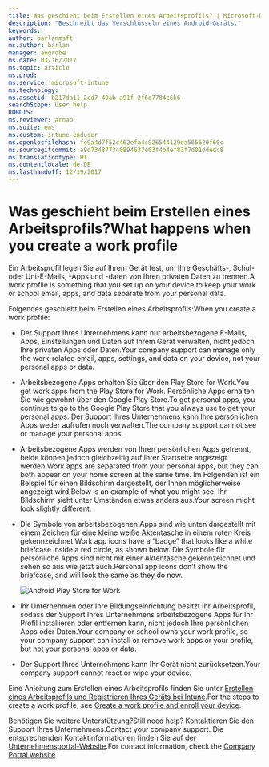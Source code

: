 ```yaml
---
title: Was geschieht beim Erstellen eines Arbeitsprofils? | Microsoft-Dokumentation
description: "Beschreibt das Verschlüsseln eines Android-Geräts."
keywords: 
author: barlanmsft
ms.author: barlan
manager: angrobe
ms.date: 03/16/2017
ms.topic: article
ms.prod: 
ms.service: microsoft-intune
ms.technology: 
ms.assetid: b217da11-2cd7-49ab-a91f-2f6d7784c6b6
searchScope: User help
ROBOTS: 
ms.reviewer: arnab
ms.suite: ems
ms.custom: intune-enduser
ms.openlocfilehash: fe9a4d7f52c462efa4c926544129da565620f60c
ms.sourcegitcommit: a9d734877340894637e03f4b4ef83f7d01ddedc8
ms.translationtype: HT
ms.contentlocale: de-DE
ms.lasthandoff: 12/19/2017
---
```

# <a name="what-happens-when-you-create-a-work-profile"></a><span data-ttu-id="7e2e4-103">Was geschieht beim Erstellen eines Arbeitsprofils?</span><span class="sxs-lookup"><span data-stu-id="7e2e4-103">What happens when you create a work profile</span></span>

<span data-ttu-id="7e2e4-104">Ein Arbeitsprofil legen Sie auf Ihrem Gerät fest, um Ihre Geschäfts-, Schul- oder Uni-E-Mails, -Apps und -daten von Ihren privaten Daten zu trennen.</span><span class="sxs-lookup"><span data-stu-id="7e2e4-104">A work profile is something that you set up on your device to keep your work or school email, apps, and data separate from your personal data.</span></span>

<span data-ttu-id="7e2e4-105">Folgendes geschieht beim Erstellen eines Arbeitsprofils:</span><span class="sxs-lookup"><span data-stu-id="7e2e4-105">When you create a work profile:</span></span>

- <span data-ttu-id="7e2e4-106">Der Support Ihres Unternehmens kann nur arbeitsbezogene E-Mails, Apps, Einstellungen und Daten auf Ihrem Gerät verwalten, nicht jedoch Ihre privaten Apps oder Daten.</span><span class="sxs-lookup"><span data-stu-id="7e2e4-106">Your company support can manage only the work-related email, apps, settings, and data on your device, not your personal apps or data.</span></span>

- <span data-ttu-id="7e2e4-107">Arbeitsbezogene Apps erhalten Sie über den Play Store for Work.</span><span class="sxs-lookup"><span data-stu-id="7e2e4-107">You get work apps from the Play Store for Work.</span></span> <span data-ttu-id="7e2e4-108">Persönliche Apps erhalten Sie wie gewohnt über den Google Play Store.</span><span class="sxs-lookup"><span data-stu-id="7e2e4-108">To get personal apps, you continue to go to the Google Play Store that you always use to get your personal apps.</span></span> <span data-ttu-id="7e2e4-109">Der Support Ihres Unternehmens kann Ihre persönlichen Apps weder aufrufen noch verwalten.</span><span class="sxs-lookup"><span data-stu-id="7e2e4-109">The company support cannot see or manage your personal apps.</span></span>

- <span data-ttu-id="7e2e4-110">Arbeitsbezogene Apps werden von Ihren persönlichen Apps getrennt, beide können jedoch gleichzeitig auf Ihrer Startseite angezeigt werden.</span><span class="sxs-lookup"><span data-stu-id="7e2e4-110">Work apps are separated from your personal apps, but they can both appear on your home screen at the same time.</span></span> <span data-ttu-id="7e2e4-111">Im Folgenden ist ein Beispiel für einen Bildschirm dargestellt, der Ihnen möglicherweise angezeigt wird.</span><span class="sxs-lookup"><span data-stu-id="7e2e4-111">Below is an example of what you might see.</span></span> <span data-ttu-id="7e2e4-112">Ihr Bildschirm sieht unter Umständen etwas anders aus.</span><span class="sxs-lookup"><span data-stu-id="7e2e4-112">Your screen might look slightly different.</span></span>

- <span data-ttu-id="7e2e4-113">Die Symbole von arbeitsbezogenen Apps sind wie unten dargestellt mit einem Zeichen für eine kleine weiße Aktentasche in einem roten Kreis gekennzeichnet.</span><span class="sxs-lookup"><span data-stu-id="7e2e4-113">Work app icons have a “badge” that looks like a white briefcase inside a red circle, as shown below.</span></span> <span data-ttu-id="7e2e4-114">Die Symbole für persönliche Apps sind nicht mit einer Aktentasche gekennzeichnet und sehen so aus wie jetzt auch.</span><span class="sxs-lookup"><span data-stu-id="7e2e4-114">Personal app icons don’t show the briefcase, and will look the same as they do now.</span></span>

    ![Android Play Store for Work](./media/afw-google-play-store-for-work.png)

- <span data-ttu-id="7e2e4-116">Ihr Unternehmen oder Ihre Bildungseinrichtung besitzt Ihr Arbeitsprofil, sodass der Support Ihres Unternehmens arbeitsbezogene Apps für Ihr Profil installieren oder entfernen kann, nicht jedoch Ihre persönlichen Apps oder Daten.</span><span class="sxs-lookup"><span data-stu-id="7e2e4-116">Your company or school owns your work profile, so your company support can install or remove work apps or your profile, but not your personal apps or data.</span></span>
- <span data-ttu-id="7e2e4-117">Der Support Ihres Unternehmens kann Ihr Gerät nicht zurücksetzen.</span><span class="sxs-lookup"><span data-stu-id="7e2e4-117">Your company support cannot reset or wipe your device.</span></span>

<span data-ttu-id="7e2e4-118">Eine Anleitung zum Erstellen eines Arbeitsprofils finden Sie unter [Erstellen eines Arbeitsprofils und Registrieren Ihres Geräts bei Intune](create-a-work-profile-and-enroll-your-device-in-intune-android.md).</span><span class="sxs-lookup"><span data-stu-id="7e2e4-118">For the steps to create a work profile, see [Create a work profile and enroll your device](create-a-work-profile-and-enroll-your-device-in-intune-android.md).</span></span>

<span data-ttu-id="7e2e4-119">Benötigen Sie weitere Unterstützung?</span><span class="sxs-lookup"><span data-stu-id="7e2e4-119">Still need help?</span></span> <span data-ttu-id="7e2e4-120">Kontaktieren Sie den Support Ihres Unternehmens.</span><span class="sxs-lookup"><span data-stu-id="7e2e4-120">Contact your company support.</span></span> <span data-ttu-id="7e2e4-121">Die entsprechenden Kontaktinformationen finden Sie auf der [Unternehmensportal-Website](https://portal.manage.microsoft.com#HelpDeskDialog).</span><span class="sxs-lookup"><span data-stu-id="7e2e4-121">For contact information, check the [Company Portal website](https://portal.manage.microsoft.com#HelpDeskDialog).</span></span>

